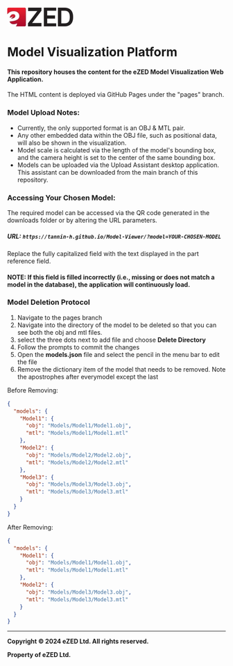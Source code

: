 ![Alt text](assets/ezed-web-logo.jpeg)
# Model Visualization Platform
#### This repository houses the content for the eZED Model Visualization Web Application.

The HTML content is deployed via GitHub Pages under the "pages" branch.

### Model Upload Notes:
- Currently, the only supported format is an OBJ & MTL pair.
- Any other embedded data within the OBJ file, such as positional data, will also be shown in the visualization.
- Model scale is calculated via the length of the model's bounding box, and the camera height is set to the center of the same bounding box.
- Models can be uploaded via the Upload Assistant desktop application. This assistant can be downloaded from the main branch of this repository.

### Accessing Your Chosen Model:
The required model can be accessed via the QR code generated in the downloads folder or by altering the URL parameters.

##### URL: `https://tannin-h.github.io/Model-Viewer/?model=YOUR-CHOSEN-MODEL`

Replace the fully capitalized field with the text displayed in the part reference field.

#### NOTE: If this field is filled incorrectly (i.e., missing or does not match a model in the database), the application will continuously load.

### Model Deletion Protocol
1. Navigate to the pages branch 
1. Navigate into the directory of the model to be deleted so that you can see both the obj and mtl files.
1. select the three dots next to add file and choose **Delete Directory**
1. Follow the prompts to commit the changes
1. Open the **models.json** file and select the pencil in the menu bar to edit the file
1. Remove the dictionary item of the model that needs to be removed. Note the apostrophes after everymodel except the last

Before Removing:
```json
{
  "models": {
    "Model1": {
      "obj": "Models/Model1/Model1.obj",
      "mtl": "Models/Model1/Model1.mtl"
    },
    "Model2": {
      "obj": "Models/Model2/Model2.obj",
      "mtl": "Models/Model2/Model2.mtl"
    },
    "Model3": {
      "obj": "Models/Model3/Model3.obj",
      "mtl": "Models/Model3/Model3.mtl"
    }
  }
}

```

After Removing:
```json
{
  "models": {
    "Model1": {
      "obj": "Models/Model1/Model1.obj",
      "mtl": "Models/Model1/Model1.mtl"
    },
    "Model2": {
      "obj": "Models/Model3/Model3.obj",
      "mtl": "Models/Model3/Model3.mtl"
    }
  }
}
```




---

**Copyright © 2024 eZED Ltd. All rights reserved.**

**Property of eZED Ltd.**
